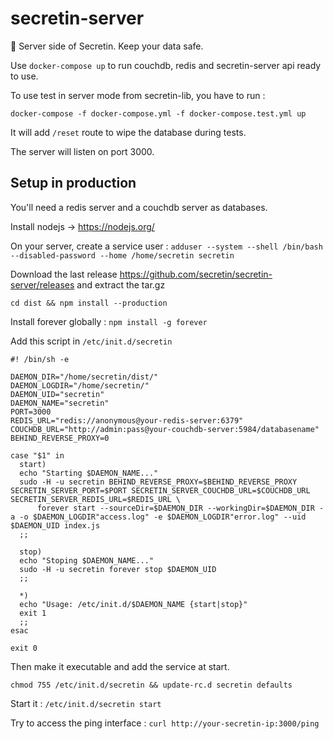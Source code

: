 # secretin-server
💾 Server side of Secretin. Keep your data safe.

Use `docker-compose up` to run couchdb, redis and secretin-server api ready to use.

To use test in server mode from secretin-lib, you have to run :

`docker-compose -f docker-compose.yml -f docker-compose.test.yml up`

It will add `/reset` route to wipe the database during tests.

The server will listen on port 3000.

## Setup in production

You'll need a redis server and a couchdb server as databases.

Install nodejs -> https://nodejs.org/

On your server, create a service user : `adduser --system --shell /bin/bash --disabled-password --home /home/secretin secretin`

Download the last release https://github.com/secretin/secretin-server/releases and extract the tar.gz

`cd dist && npm install --production`

Install forever globally : `npm install -g forever`

Add this script in `/etc/init.d/secretin`

```
#! /bin/sh -e

DAEMON_DIR="/home/secretin/dist/"
DAEMON_LOGDIR="/home/secretin/"
DAEMON_UID="secretin"
DAEMON_NAME="secretin"
PORT=3000
REDIS_URL="redis://anonymous@your-redis-server:6379"
COUCHDB_URL="http://admin:pass@your-couchdb-server:5984/databasename"
BEHIND_REVERSE_PROXY=0

case "$1" in
  start)
  echo "Starting $DAEMON_NAME..."
  sudo -H -u secretin BEHIND_REVERSE_PROXY=$BEHIND_REVERSE_PROXY SECRETIN_SERVER_PORT=$PORT SECRETIN_SERVER_COUCHDB_URL=$COUCHDB_URL SECRETIN_SERVER_REDIS_URL=$REDIS_URL \
      forever start --sourceDir=$DAEMON_DIR --workingDir=$DAEMON_DIR -a -o $DAEMON_LOGDIR"access.log" -e $DAEMON_LOGDIR"error.log" --uid $DAEMON_UID index.js
  ;;

  stop)
  echo "Stoping $DAEMON_NAME..."
  sudo -H -u secretin forever stop $DAEMON_UID
  ;;

  *)
  echo "Usage: /etc/init.d/$DAEMON_NAME {start|stop}"
  exit 1
  ;;
esac

exit 0
```

Then make it executable and add the service at start.

`chmod 755 /etc/init.d/secretin && update-rc.d secretin defaults`

Start it : `/etc/init.d/secretin start`

Try to access the ping interface : `curl http://your-secretin-ip:3000/ping`
